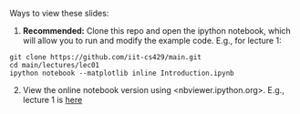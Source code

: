 Ways to view these slides:

1. **Recommended:** Clone this repo and open the ipython notebook, which will allow you to run and modify the example code. E.g., for lecture 1:

  ```
  git clone https://github.com/iit-cs429/main.git
  cd main/lectures/lec01
  ipython notebook --matplotlib inline Introduction.ipynb
  ```
2. View the online notebook version using <nbviewer.ipython.org>. E.g., lecture 1 is [here](http://nbviewer.ipython.org/github/iit-cs429/main/blob/master/lectures/lec01/Introduction.ipynb)
